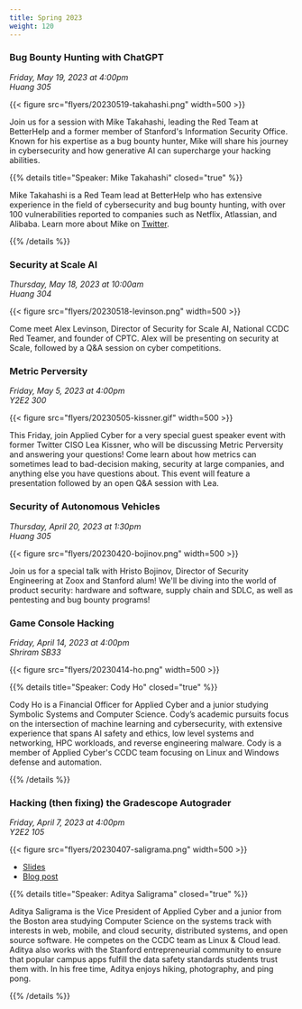 ```yaml
---
title: Spring 2023
weight: 120
---
```


### Bug Bounty Hunting with ChatGPT

*Friday, May 19, 2023 at 4:00pm* \
*Huang 305*

{{< figure src="flyers/20230519-takahashi.png" width=500 >}}

Join us for a session with Mike Takahashi, leading the Red Team at BetterHelp and a former member of Stanford's Information Security Office. Known for his expertise as a bug bounty hunter, Mike will share his journey in cybersecurity and how generative AI can supercharge your hacking abilities.

{{% details title="Speaker: Mike Takahashi" closed="true" %}}

Mike Takahashi is a Red Team lead at BetterHelp who has extensive experience in the field of cybersecurity and bug bounty hunting, with over 100 vulnerabilities reported to companies such as Netflix, Atlassian, and Alibaba. Learn more about Mike on [Twitter](https://twitter.com/TakSec).

{{% /details %}}

### Security at Scale AI

*Thursday, May 18, 2023 at 10:00am* \
*Huang 304*

{{< figure src="flyers/20230518-levinson.png" width=500 >}}

Come meet Alex Levinson, Director of Security for Scale AI, National CCDC Red Teamer, and founder of CPTC. Alex will be presenting on security at Scale, followed by a Q&A session on cyber competitions.

### Metric Perversity

*Friday, May 5, 2023 at 4:00pm* \
*Y2E2 300*

{{< figure src="flyers/20230505-kissner.gif" width=500 >}}

This Friday, join Applied Cyber for a very special guest speaker event with former Twitter CISO Lea Kissner, who will be discussing Metric Perversity and answering your questions! Come learn about how metrics can sometimes lead to bad-decision making, security at large companies, and anything else you have questions about. This event will feature a presentation followed by an open Q&A session with Lea.

### Security of Autonomous Vehicles

*Thursday, April 20, 2023 at 1:30pm* \
*Huang 305*

{{< figure src="flyers/20230420-bojinov.png" width=500 >}}

Join us for a special talk with Hristo Bojinov, Director of Security Engineering at Zoox and Stanford alum! We'll be diving into the world of product security: hardware and software, supply chain and SDLC, as well as pentesting and bug bounty programs!

### Game Console Hacking

*Friday, April 14, 2023 at 4:00pm* \
*Shriram SB33*

{{< figure src="flyers/20230414-ho.png" width=500 >}}

{{% details title="Speaker: Cody Ho" closed="true" %}}

Cody Ho is a Financial Officer for Applied Cyber and a junior studying Symbolic Systems and Computer Science. Cody’s academic pursuits focus on the intersection of machine learning and cybersecurity, with extensive experience that spans AI safety and ethics, low level systems and networking, HPC workloads, and reverse engineering malware. Cody is a member of Applied Cyber's CCDC team focusing on Linux and Windows defense and automation.

{{% /details %}}

### Hacking (then fixing) the Gradescope Autograder

*Friday, April 7, 2023 at 4:00pm* \
*Y2E2 105*

{{< figure src="flyers/20230407-saligrama.png" width=500 >}}

* [Slides](https://saligrama.io/files/talks/20230407-gradescope-autograder-security.pdf)
* [Blog post](https://saligrama.io/blog/post/gradescope-autograder-security)

{{% details title="Speaker: Aditya Saligrama" closed="true" %}}

Aditya Saligrama is the Vice President of Applied Cyber and a junior from the Boston area studying Computer Science on the systems track with interests in web, mobile, and cloud security, distributed systems, and open source software. He competes on the CCDC team as Linux & Cloud lead. Aditya also works with the Stanford entrepreneurial community to ensure that popular campus apps fulfill the data safety standards students trust them with. In his free time, Aditya enjoys hiking, photography, and ping pong.

{{% /details %}}
